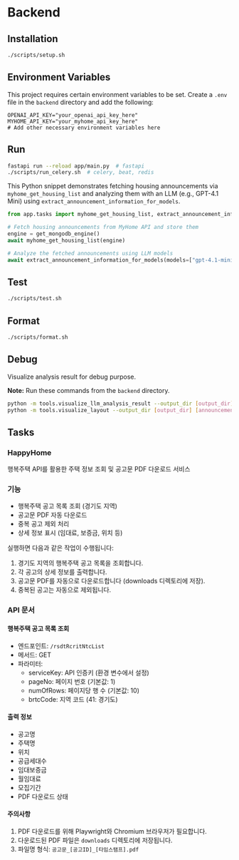 # Backend

## Installation

```bash
./scripts/setup.sh
```

## Environment Variables

This project requires certain environment variables to be set. Create a `.env` file in the `backend` directory and add the following:

```
OPENAI_API_KEY="your_openai_api_key_here"
MYHOME_API_KEY="your_myhome_api_key_here"
# Add other necessary environment variables here
```

## Run

```bash
fastapi run --reload app/main.py  # fastapi
./scripts/run_celery.sh  # celery, beat, redis
```

This Python snippet demonstrates fetching housing announcements via `myhome_get_housing_list` and analyzing them with an LLM (e.g., GPT-4.1 Mini) using `extract_announcement_information_for_models`.

```python
from app.tasks import myhome_get_housing_list, extract_announcement_information_for_models

# Fetch housing announcements from MyHome API and store them
engine = get_mongodb_engine()
await myhome_get_housing_list(engine)

# Analyze the fetched announcements using LLM models
await extract_announcement_information_for_models(models=["gpt-4.1-mini"])
```

## Test

```bash
./scripts/test.sh
```

## Format

```bash
./scripts/format.sh
```

## Debug

Visualize analysis result for debug purpose.

**Note:** Run these commands from the `backend` directory.

```bash
python -m tools.visualize_llm_analysis_result --output_dir [output_dir] --announcement_id [announcement_id]
python -m tools.visualize_layout --output_dir [output_dir] [announcement_id]
```

## Tasks

### HappyHome

행복주택 API를 활용한 주택 정보 조회 및 공고문 PDF 다운로드 서비스

### 기능

- 행복주택 공고 목록 조회 (경기도 지역)
- 공고문 PDF 자동 다운로드
- 중복 공고 제외 처리
- 상세 정보 표시 (임대료, 보증금, 위치 등)

실행하면 다음과 같은 작업이 수행됩니다:

1. 경기도 지역의 행복주택 공고 목록을 조회합니다.
2. 각 공고의 상세 정보를 출력합니다.
3. 공고문 PDF를 자동으로 다운로드합니다 (downloads 디렉토리에 저장).
4. 중복된 공고는 자동으로 제외됩니다.

### API 문서

#### 행복주택 공고 목록 조회

- 엔드포인트: `/rsdtRcritNtcList`
- 메서드: GET
- 파라미터:
  - serviceKey: API 인증키 (환경 변수에서 설정)
  - pageNo: 페이지 번호 (기본값: 1)
  - numOfRows: 페이지당 행 수 (기본값: 10)
  - brtcCode: 지역 코드 (41: 경기도)

#### 출력 정보

- 공고명
- 주택명
- 위치
- 공급세대수
- 임대보증금
- 월임대료
- 모집기간
- PDF 다운로드 상태

#### 주의사항

1. PDF 다운로드를 위해 Playwright와 Chromium 브라우저가 필요합니다.
2. 다운로드된 PDF 파일은 `downloads` 디렉토리에 저장됩니다.
3. 파일명 형식: `공고문_[공고ID]_[타임스탬프].pdf`
